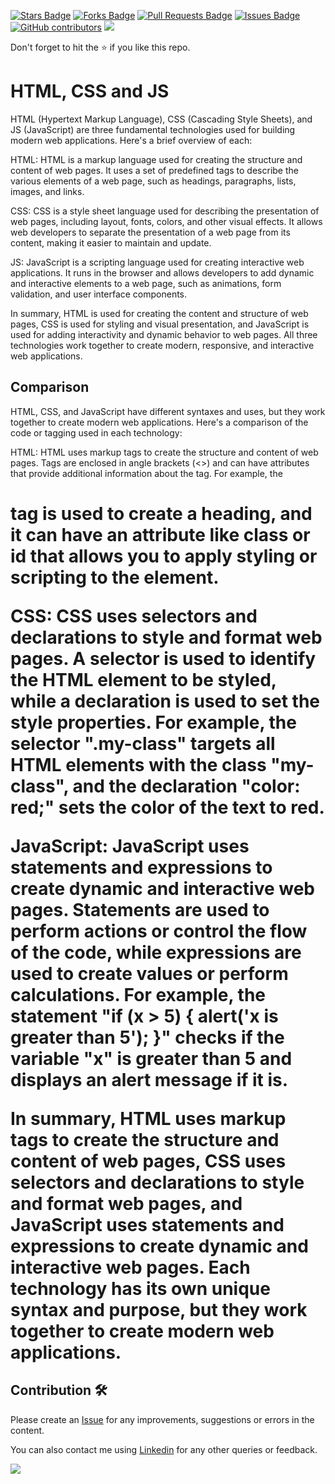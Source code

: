 <a href="https://github.com/drshahizan/learn-php/stargazers"><img src="https://img.shields.io/github/stars/drshahizan/learn-php" alt="Stars Badge"/></a>
<a href="https://github.com/drshahizan/learn-php/network/members"><img src="https://img.shields.io/github/forks/drshahizan/learn-php" alt="Forks Badge"/></a>
<a href="https://github.com/drshahizan/learn-php/pulls"><img src="https://img.shields.io/github/issues-pr/drshahizan/learn-php" alt="Pull Requests Badge"/></a>
<a href="https://github.com/drshahizan/learn-php/issues"><img src="https://img.shields.io/github/issues/drshahizan/learn-php" alt="Issues Badge"/></a>
<a href="https://github.com/drshahizan/learn-php/graphs/contributors"><img alt="GitHub contributors" src="https://img.shields.io/github/contributors/drshahizan/learn-php?color=2b9348"></a>
![](https://visitor-badge.glitch.me/badge?page_id=drshahizan/learn-php)

Don't forget to hit the :star: if you like this repo.

# HTML, CSS and JS
HTML (Hypertext Markup Language), CSS (Cascading Style Sheets), and JS (JavaScript) are three fundamental technologies used for building modern web applications. Here's a brief overview of each:

HTML: HTML is a markup language used for creating the structure and content of web pages. It uses a set of predefined tags to describe the various elements of a web page, such as headings, paragraphs, lists, images, and links.

CSS: CSS is a style sheet language used for describing the presentation of web pages, including layout, fonts, colors, and other visual effects. It allows web developers to separate the presentation of a web page from its content, making it easier to maintain and update.

JS: JavaScript is a scripting language used for creating interactive web applications. It runs in the browser and allows developers to add dynamic and interactive elements to a web page, such as animations, form validation, and user interface components.

In summary, HTML is used for creating the content and structure of web pages, CSS is used for styling and visual presentation, and JavaScript is used for adding interactivity and dynamic behavior to web pages. All three technologies work together to create modern, responsive, and interactive web applications.

## Comparison
HTML, CSS, and JavaScript have different syntaxes and uses, but they work together to create modern web applications. Here's a comparison of the code or tagging used in each technology:

HTML: HTML uses markup tags to create the structure and content of web pages. Tags are enclosed in angle brackets (<>) and can have attributes that provide additional information about the tag. For example, the <h1> tag is used to create a heading, and it can have an attribute like class or id that allows you to apply styling or scripting to the element.

CSS: CSS uses selectors and declarations to style and format web pages. A selector is used to identify the HTML element to be styled, while a declaration is used to set the style properties. For example, the selector ".my-class" targets all HTML elements with the class "my-class", and the declaration "color: red;" sets the color of the text to red.

JavaScript: JavaScript uses statements and expressions to create dynamic and interactive web pages. Statements are used to perform actions or control the flow of the code, while expressions are used to create values or perform calculations. For example, the statement "if (x > 5) { alert('x is greater than 5'); }" checks if the variable "x" is greater than 5 and displays an alert message if it is.

In summary, HTML uses markup tags to create the structure and content of web pages, CSS uses selectors and declarations to style and format web pages, and JavaScript uses statements and expressions to create dynamic and interactive web pages. Each technology has its own unique syntax and purpose, but they work together to create modern web applications.

## Contribution 🛠️
Please create an [Issue](https://github.com/drshahizan/learn-php/issues) for any improvements, suggestions or errors in the content.

You can also contact me using [Linkedin](https://www.linkedin.com/in/drshahizan/) for any other queries or feedback.

![](https://visitor-badge.glitch.me/badge?page_id=drshahizan)
